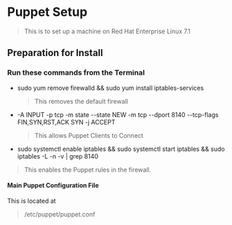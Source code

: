 # Puppet Setup

> This is to set up a machine on Red Hat Enterprise Linux 7.1

## Preparation for Install

### Run these commands from the Terminal
- sudo yum remove firewalld && sudo yum install iptables-services
  > This removes the default firewall
- -A INPUT -p tcp -m state --state NEW -m tcp --dport 8140 --tcp-flags FIN,SYN,RST,ACK SYN -j ACCEPT
  > This allows Puppet Clients to Connect
- sudo systemctl enable iptables && sudo systemctl start iptables && sudo iptables -L -n -v | grep 8140
 > This enables the Puppet rules in the firewall.

#### Main Puppet Configuration File
This is located at
  > /etc/puppet/puppet.conf
